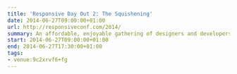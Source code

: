 ```yaml
---
title: 'Responsive Day Out 2: The Squishening'
date: 2014-06-27T09:00:00+01:00
url: http://responsiveconf.com/2014/
summary: An affordable, enjoyable gathering of designers and developers sharing their workflow strategies, techniques, and experiences with responsive web design.
start: 2014-06-27T09:00:00+01:00
end: 2014-06-27T17:30:00+01:00
tags:
- venue:9c2xrvf6+fg
---
```

